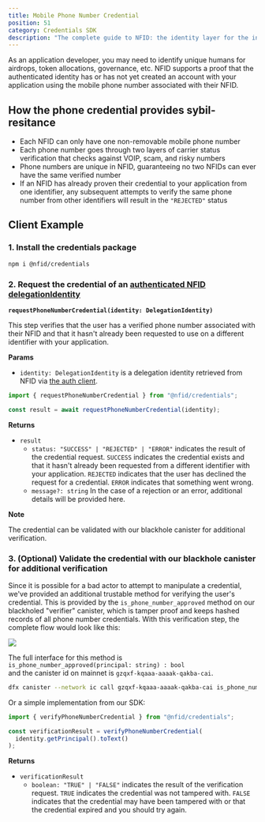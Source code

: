 ```yaml
---
title: Mobile Phone Number Credential
position: 51
category: Credentials SDK
description: "The complete guide to NFID: the identity layer for the internet."
---
```


As an application developer, you may need to identify unique humans for airdrops, token allocations, governance, etc. NFID supports a proof that the authenticated identity has or has not yet created an account with your application using the mobile phone number associated with their NFID.

## How the phone credential provides sybil-resitance

- Each NFID can only have one non-removable mobile phone number
- Each phone number goes through two layers of carrier status verification that checks against VOIP, scam, and risky numbers
- Phone numbers are unique in NFID, guaranteeing no two NFIDs can ever have the same verified number
- If an NFID has already proven their credential to your application from one identifier, any subsequent attempts to verify the same phone number from other identifiers will result in the `"REJECTED"` status

## Client Example

### 1\. Install the credentials package

```sh
npm i @nfid/credentials
```

### 2\. Request the credential of an [authenticated NFID delegationIdentity](../basic-installation)

**`requestPhoneNumberCredential(identity: DelegationIdentity)`**

This step verifies that the user has a verified phone number associated with their NFID and that it hasn't already been requested to use on a different identifier with your application.

**Params**

- `identity: DelegationIdentity` is a delegation identity retrieved from NFID via [the auth client](basic-installation).

```typescript
import { requestPhoneNumberCredential } from "@nfid/credentials";

const result = await requestPhoneNumberCredential(identity);
```

**Returns**

- `result`
  - `status: "SUCCESS" | "REJECTED" | "ERROR"` indicates the result of the credential request. `SUCCESS` indicates the credential exists and that it hasn't already been requested from a different identifier with your application. `REJECTED` indicates that the user has declined the request for a credential. `ERROR` indicates that something went wrong.
  - `message?: string` In the case of a rejection or an error, additional details will be provided here.

**Note**

The credential can be validated with our blackhole canister for additional verification.

### 3\. (Optional) Validate the credential with our blackhole canister for additional verification

Since it is possible for a bad actor to attempt to manipulate a credential, we've provided an additional trustable method for verifying the user's credential. This is provided by the `is_phone_number_approved` method on our blackholed "verifier" canister, which is tamper proof and keeps hashed records of all phone number credentials. With this verification step, the complete flow would look like this:

<img src="phone-credential-sequence-diagram.png"></img>

The full interface for this method is </br>
`is_phone_number_approved(principal: string) : bool`</br>
and the canister id on mainnet is `gzqxf-kqaaa-aaaak-qakba-cai`.

```sh
dfx canister --network ic call gzqxf-kqaaa-aaaak-qakba-cai is_phone_number_approved '("principal-as-string")'
```

Or a simple implementation from our SDK:

```typescript
import { verifyPhoneNumberCredential } from "@nfid/credentials";

const verificationResult = verifyPhoneNumberCredential(
  identity.getPrincipal().toText()
);
```

**Returns**

- `verificationResult`
  - `boolean: "TRUE" | "FALSE"` indicates the result of the verification request. `TRUE` indicates the credential was not tampered with. `FALSE` indicates that the credential may have been tampered with or that the credential expired and you should try again.
